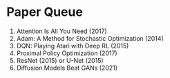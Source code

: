 # Paper Queue
1. Attention Is All You Need (2017)
2. Adam: A Method for Stochastic Optimization (2014)
3. DQN: Playing Atari with Deep RL (2015)
4. Proximal Policy Optimization (2017)
5. ResNet (2015) or U-Net (2015)
6. Diffusion Models Beat GANs (2021)

